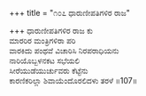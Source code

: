 +++
title = "೧೦೭ ಧಾರುಣೀಪತಿಗಳಿರ ರಾಜ"

+++
ಧಾರುಣೀಪತಿಗಳಿರ ರಾಜ ಕು  
ಮಾರರಿರ ಮಂತ್ರಿಗಳಿರಾ ಪರಿ  
ವಾರಕಿದು ಪಂಥವೆ ವಿಚಾರಿಸಿ ನಿರಪರಾಧಿಯನು   
ನಾರಿಯೊಬ್ಬಳನಕಟ ಸಭೆಯಲಿ  
ಸೀರೆಯುಡೆಯುರ್ಚುವರು ಕೆಟ್ಟೆನು   
ಕಾರಣಿಕರಿಲ್ಲಾ ಶಿವಾಯೆಂದೊರಲಿದಳು ತರಳೆ    ॥107॥